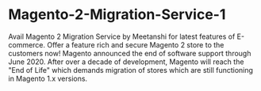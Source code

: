 # Magento-2-Migration-Service-1
Avail Magento 2 Migration Service by Meetanshi for latest features of E-commerce. Offer a feature rich and secure Magento 2 store to the customers now! Magento announced the end of software support through June 2020. After over a decade of development, Magento will reach the "End of Life" which demands migration of stores which are still functioning in Magento 1.x versions.
